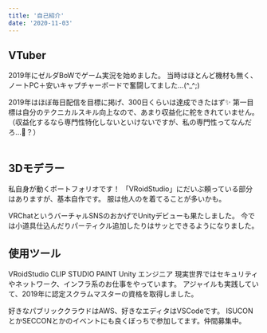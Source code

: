 ```yaml
---
title: '自己紹介'
date: '2020-11-03'
---
```


## VTuber
2019年にゼルダBoWでゲーム実況を始めました。
当時はほとんど機材も無く、ノートPC＋安いキャプチャーボードで奮闘してました…(^_^;)

2019年はほぼ毎日配信を目標に掲げ、300日くらいは達成できたはず✨
第一目標は自分のテクニカルスキル向上なので、あまり収益化に舵をきれていません。
（収益化するなら専門性特化しないといけないですが、私の専門性ってなんだろ…🤔？）
<br><br>

## 3Dモデラー
私自身が動くポートフォリオです！
「VRoidStudio」にだいぶ頼っている部分はありますが、基本自作です。
服は他人のを着てることが多いかも。

VRChatというバーチャルSNSのおかげでUnityデビューも果たしました。
今では小道具仕込んだりパーティクル追加したりはサッとできるようになりました。
<br>

## 使用ツール
VRoidStudio
CLIP STUDIO PAINT
Unity
エンジニア
現実世界ではセキュリティやネットワーク、インフラ系のお仕事をやっています。
アジャイルも実践していて、2019年に認定スクラムマスターの資格を取得しました。

好きなパブリッククラウドはAWS、好きなエディタはVSCodeです。
ISUCONとかSECCONとかのイベントにも良くぼっちで参加してます。仲間募集中。
<br><br>

